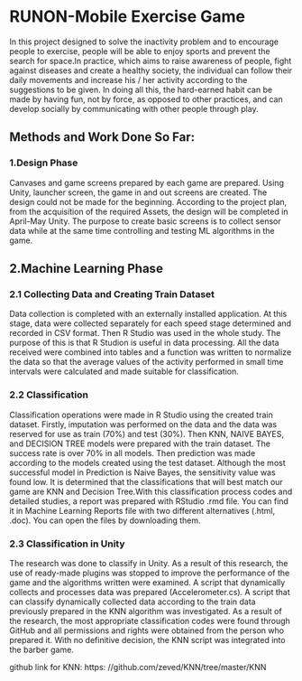 # RUNON-Mobile Exercise Game

In this project designed to solve the inactivity problem and to encourage people to exercise, people will be able to enjoy sports and prevent the search for space.In practice, which aims to raise awareness of people, fight against diseases and create a healthy society, the individual can follow their daily movements and increase his / her activity according to the suggestions to be given. In doing all this, the hard-earned habit can be made by having fun, not by force, as opposed to other practices, and can develop socially by communicating with other people through play.

## Methods and Work Done So Far:

### 1.Design Phase

Canvases and game screens prepared by each game are prepared. Using Unity, launcher screen, the game in and out screens are created. The design could not be made for the beginning. According to the project plan, from the acquisition of the required Assets, the design will be completed in April-May Unity. The purpose to create basic screens is to collect sensor data while at the same time controlling and testing ML algorithms in the game.

## 2.Machine Learning Phase

### 2.1 Collecting Data and Creating Train Dataset

Data collection is completed with an externally installed application. At this stage, data were collected separately for each speed stage determined and recorded in CSV format. Then R Studio was used in the whole study. The purpose of this is that R Studion is useful in data processing. All the data received were combined into tables and a function was written to normalize the data so that the average values of the activity performed in small time intervals were calculated and made suitable for classification.

### 2.2 Classification

Classification operations were made in R Studio using the created train dataset. Firstly, imputation was performed on the data and the data was reserved for use as train (70%) and test (30%). Then KNN, NAIVE BAYES, and DECISION TREE models were prepared with the train dataset. The success rate is over 70% in all models. Then prediction was made according to the models created using the test dataset. Although the most successful model in Prediction is Naive Bayes, the sensitivity value was found low. It is determined that the classifications that will best match our game are KNN and Decision Tree.With this classification process codes and detailed studies, a report was prepared with RStudio .rmd file. You can find it in Machine Learning Reports file with two different alternatives (.html, .doc). You can open the files by downloading them.

### 2.3 Classification in Unity

The research was done to classify in Unity. As a result of this research, the use of ready-made plugins was stopped to improve the performance of the game and the algorithms written were examined. A script that dynamically collects and processes data was prepared (Accelerometer.cs).
A script that can classify dynamically collected data according to the train data previously prepared in the KNN algorithm was investigated.
As a result of the research, the most appropriate classification codes were found through GitHub and all permissions and rights were obtained from the person who prepared it. With no definitive decision, the KNN script was integrated into the barber game.

github link for KNN: https: //github.com/zeved/KNN/tree/master/KNN



